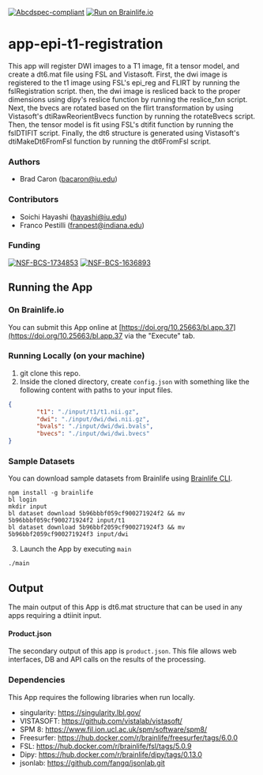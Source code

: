 [![Abcdspec-compliant](https://img.shields.io/badge/ABCD_Spec-v1.1-green.svg)](https://github.com/brain-life/abcd-spec)
[![Run on Brainlife.io](https://img.shields.io/badge/Brainlife-bl.app.37-blue.svg)](https://doi.org/10.25663/bl.app.37)

# app-epi-t1-registration
This app will register DWI images to a T1 image, fit a tensor model, and create a dt6.mat file using FSL and Vistasoft. First, the dwi image is registered to the t1 image using FSL's epi_reg and FLIRT by running the fslRegistration script. then, the dwi image is resliced back to the proper dimensions using dipy's reslice function by running the reslice_fxn script. Next, the bvecs are rotated based on the flirt transformation by using Vistasoft's dtiRawReorientBvecs function by running the rotateBvecs script. Then, the tensor model is fit using FSL's dtifit function by running the fslDTIFIT script. Finally, the dt6 structure is generated using Vistasoft's dtiMakeDt6FromFsl function by running the dt6FromFsl script.

### Authors
- Brad Caron (bacaron@iu.edu)

### Contributors
- Soichi Hayashi (hayashi@iu.edu)
- Franco Pestilli (franpest@indiana.edu)

### Funding
[![NSF-BCS-1734853](https://img.shields.io/badge/NSF_BCS-1734853-blue.svg)](https://nsf.gov/awardsearch/showAward?AWD_ID=1734853)
[![NSF-BCS-1636893](https://img.shields.io/badge/NSF_BCS-1636893-blue.svg)](https://nsf.gov/awardsearch/showAward?AWD_ID=1636893)

## Running the App 

### On Brainlife.io

You can submit this App online at [https://doi.org/10.25663/bl.app.37](https://doi.org/10.25663/bl.app.37 via the "Execute" tab.

### Running Locally (on your machine)

1. git clone this repo.
2. Inside the cloned directory, create `config.json` with something like the following content with paths to your input files.

```json
{
        "t1": "./input/t1/t1.nii.gz",
        "dwi": "./input/dwi/dwi.nii.gz",
        "bvals": "./input/dwi/dwi.bvals",
        "bvecs": "./input/dwi/dwi.bvecs"
}
```

### Sample Datasets

You can download sample datasets from Brainlife using [Brainlife CLI](https://github.com/brain-life/cli).

```
npm install -g brainlife
bl login
mkdir input
bl dataset download 5b96bbbf059cf900271924f2 && mv 5b96bbbf059cf900271924f2 input/t1
bl dataset download 5b96bbf2059cf900271924f3 && mv 5b96bbf2059cf900271924f3 input/dwi

```


3. Launch the App by executing `main`

```bash
./main
```

## Output

The main output of this App is dt6.mat structure that can be used in any apps requiring a dtiinit input.

#### Product.json
The secondary output of this app is `product.json`. This file allows web interfaces, DB and API calls on the results of the processing. 

### Dependencies

This App requires the following libraries when run locally.

  - singularity: https://singularity.lbl.gov/
  - VISTASOFT: https://github.com/vistalab/vistasoft/
  - SPM 8: https://www.fil.ion.ucl.ac.uk/spm/software/spm8/
  - Freesurfer: https://hub.docker.com/r/brainlife/freesurfer/tags/6.0.0
  - FSL: https://hub.docker.com/r/brainlife/fsl/tags/5.0.9
  - Dipy: https://hub.docker.com/r/brainlife/dipy/tags/0.13.0
  - jsonlab: https://github.com/fangq/jsonlab.git

